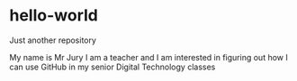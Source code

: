 # hello-world
Just another repository

My name is Mr Jury I am a teacher and I am interested in figuring out how I can use GitHub in my senior Digital Technology classes
